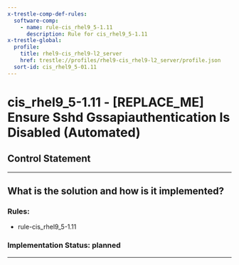 ```yaml
---
x-trestle-comp-def-rules:
  software-comp:
    - name: rule-cis_rhel9_5-1.11
      description: Rule for cis_rhel9_5-1.11
x-trestle-global:
  profile:
    title: rhel9-cis_rhel9-l2_server
    href: trestle://profiles/rhel9-cis_rhel9-l2_server/profile.json
  sort-id: cis_rhel9_5-01.11
---
```


# cis_rhel9_5-1.11 - \[REPLACE_ME\] Ensure Sshd Gssapiauthentication Is Disabled (Automated)

## Control Statement

______________________________________________________________________

## What is the solution and how is it implemented?

<!-- For implementation status enter one of: implemented, partial, planned, alternative, not-applicable -->

<!-- Note that the list of rules under ### Rules: is read-only and changes will not be captured after assembly to JSON -->

<!-- Add control implementation description here for control: cis_rhel9_5-1.11 -->

### Rules:

  - rule-cis_rhel9_5-1.11

### Implementation Status: planned

______________________________________________________________________
